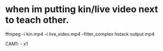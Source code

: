 # when im putting kin/live video next to teach other.

ffmpeg -i kin.mp4 -i live_video.mp4 -filter_complex hstack output.mp4 



CAM1: - x1
